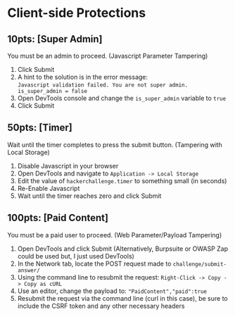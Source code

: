 # Client-side Protections
## 10pts: [Super Admin]
You must be an admin to proceed. (Javascript Parameter Tampering)

1. Click Submit
2. A hint to the solution is in the error message: <br>
`Javascript validation failed. You are not super admin. is_super_admin = false`
3. Open DevTools console and change the `is_super_admin` variable to `true`
4. Click Submit

## 50pts: [Timer]
Wait until the timer completes to press the submit button. (Tampering with Local Storage)

1. Disable Javascript in your browser
2. Open DevTools and navigate to `Application -> Local Storage`
3. Edit the value of `hackerchallenge.timer` to something small (in seconds)
4. Re-Enable Javascript
5. Wait until the timer reaches zero and click Submit

## 100pts: [Paid Content]
You must be a paid user to proceed. (Web Parameter/Payload Tampering)

1. Open DevTools and click Submit (Alternatively, Burpsuite or OWASP Zap could be used but, I just used DevTools)
2. In the Network tab, locate the POST request made to `challenge/submit-answer/`
3. Using the command line to resubmit the request: `Right-Click -> Copy -> Copy as cURL`
4. Use an editor, change the payload to: `"PaidContent","paid":true`
5. Resubmit the request via the command line (curl in this case), be sure to include the CSRF token and any other necessary headers
